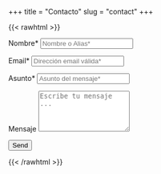 +++
title = "Contacto"
slug = "contact"
+++

{{< rawhtml >}}
<script type="text/javascript">var submitted=false;</script>
<iframe name="hidden_iframe" id="hidden_iframe" style="display:none;" 
onload="if(submitted) {window.location='/es/thankyou';}"></iframe>

<form action="https://docs.google.com/forms/u/0/d/e/1FAIpQLSc1ov8p4HEO5lqdiXZTHVK6FNIcc1VX_uk4J4VgdpHNK1cbUg/formResponse" method="post" target="hidden_iframe" onsubmit="submitted=true">
  <label>Nombre*</label>
        <input type="text" placeholder="Nombre o Alias*" class="form-input" name="entry.2005620554" required>

  <label>Email*</label>
        <input type="email" placeholder="Dirección email válida*" class="form-input" name="entry.1045781291" required>

   <label>Asunto*</label>
        <input type="text" placeholder="Asunto del mensaje*" class="form-input" name="entry.1065046570" required>

   <label>Mensaje</label>
        <textarea rows="5" placeholder="Escribe tu mensaje ..." class="form-input" name="entry.839337160" ></textarea>

   <button type="submit">Send</button>
</form>
{{< /rawhtml >}}